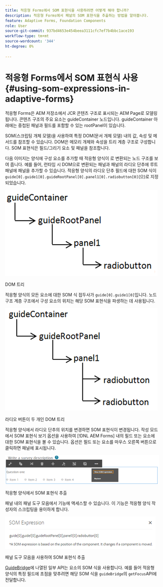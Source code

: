 ```yaml
---
title: 적응형 Forms에서 SOM 표현식을 사용하려면 어떻게 해야 합니까?
description: 적응형 Forms에서 패널의 SOM 표현식을 추출하는 방법을 알아봅니다.
feature: Adaptive Forms, Foundation Components
role: User
source-git-commit: 937bd4653e454beea3111cfc7ef7b4bbc1ace193
workflow-type: tm+mt
source-wordcount: '344'
ht-degree: 0%

---
```



# 적응형 Forms에서 SOM 표현식 사용{#using-som-expressions-in-adaptive-forms}

적응형 Forms은 AEM 저장소에서 JCR 콘텐츠 구조로 표시되는 AEM Page로 모델링됩니다. 콘텐츠 구조의 주요 요소는 guideContainer 노드입니다. guideContainer 아래에는 중첩된 패널과 필드를 포함할 수 있는 rootPanel이 있습니다.

SOM(스크립팅 개체 모델)을 사용하여 특정 DOM(문서 개체 모델) 내의 값, 속성 및 메서드를 참조할 수 있습니다. DOM은 메모리 개체와 속성을 트리 계층 구조로 구성합니다. SOM 표현식은 필드/그리기 요소 및 패널을 참조합니다.

다음 이미지는 양식에 구성 요소를 추가할 때 적응형 양식이 로 변환되는 노드 구조를 보여 줍니다. 예를 들어, 런타임 시 DOM으로 변환되는 패널과 패널의 라디오 단추에 루트 패널에 패널을 추가할 수 있습니다. 적응형 양식의 라디오 단추 필드에 대한 SOM 식이 `guide[0].guide1[0].guideRootPanel[0].panel1[0].radiobutton[0]`(으)로 지정되었습니다.

![DOM 트리](assets/hierarchy.png)

DOM 트리

적응형 양식의 모든 요소에 대한 SOM 식 접두사가 `guide[0].guide1[0]`입니다. 노드 구조 계층 구조에서 구성 요소의 위치는 해당 SOM 표현식을 파생하는 데 사용됩니다.

![라디오 단추가 두 개인 DOM 트리](assets/hierarchy_radio_button.png)

라디오 버튼이 두 개인 DOM 트리

적응형 양식에서 라디오 단추의 위치를 변경하면 SOM 표현식이 변경됩니다. 작성 모드에서 SOM 표현식 보기 옵션을 사용하여 [!DNL AEM Forms] 내의 필드 또는 요소에 대한 SOM 표현식을 볼 수 있습니다. 옵션은 필드 또는 요소를 마우스 오른쪽 버튼으로 클릭하면 패널에 표시됩니다.

![적응형 양식에서 SOM 표현식 추출](assets/som-expressions.png)

적응형 양식에서 SOM 표현식 추출

패널 내의 패널 도구 모음에서 기능에 액세스할 수 있습니다. 이 기능은 적응형 양식 작성자의 스크립팅을 용이하게 합니다.

![패널 도구 모음을 사용하여 SOM 표현식 추출](assets/som-expression.png)

패널 도구 모음을 사용하여 SOM 표현식 추출

[GuideBridge](https://helpx.adobe.com/aem-forms/6/javascript-api/GuideBridge.html)에 나열된 일부 API는 요소의 SOM 식을 사용합니다. 예를 들어 적응형 양식의 특정 필드에 초점을 맞추려면 해당 SOM 식을 `guideBridge`의 `getFocus`API에 전달합니다.
